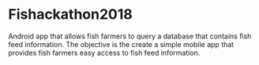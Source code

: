 # Fishackathon2018

Android app that allows fish farmers to query a database that contains fish feed information. The objective is the create a
simple mobile app that provides fish farmers easy access to fish feed information.
